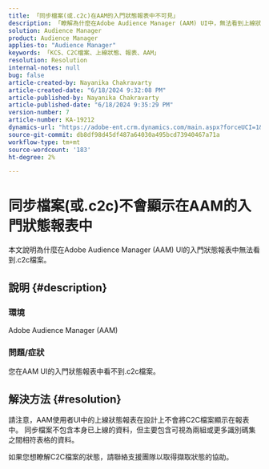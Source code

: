 ```yaml
---
title: 「同步檔案(或.c2c)在AAM的入門狀態報表中不可見」
description: 「瞭解為什麼在Adobe Audience Manager (AAM) UI中，無法看到上線狀態報表底下的C2C檔案。」
solution: Audience Manager
product: Audience Manager
applies-to: "Audience Manager"
keywords: 「KCS、C2C檔案、上線狀態、報表、AAM」
resolution: Resolution
internal-notes: null
bug: false
article-created-by: Nayanika Chakravarty
article-created-date: "6/18/2024 9:32:08 PM"
article-published-by: Nayanika Chakravarty
article-published-date: "6/18/2024 9:35:29 PM"
version-number: 7
article-number: KA-19212
dynamics-url: "https://adobe-ent.crm.dynamics.com/main.aspx?forceUCI=1&pagetype=entityrecord&etn=knowledgearticle&id=42c5b831-ba2d-ef11-840a-000d3a5b439f"
source-git-commit: db8df98d45df487a64030a495bcd73940467a71a
workflow-type: tm+mt
source-wordcount: '183'
ht-degree: 2%

---
```


# 同步檔案(或.c2c)不會顯示在AAM的入門狀態報表中


本文說明為什麼在Adobe Audience Manager (AAM) UI的入門狀態報表中無法看到.c2c檔案。

## 說明 {#description}


### <b>環境</b>

Adobe Audience Manager (AAM)

### <b>問題/症狀</b>

您在AAM UI的入門狀態報表中看不到.c2c檔案。


## 解決方法 {#resolution}


請注意，AAM使用者UI中的上線狀態報表在設計上不會將C2C檔案顯示在報表中。 同步檔案不包含本身已上線的資料，但主要包含可視為兩組或更多識別碼集之間相符表格的資料。

如果您想瞭解C2C檔案的狀態，請聯絡支援團隊以取得擷取狀態的協助。

